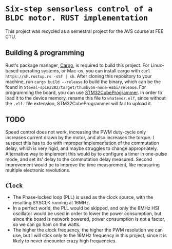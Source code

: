 # `Six-step sensorless control of a BLDC motor. RUST implementation`
This project was recycled as a semestral project for the AVS course at FEE CTU.

## Building & programming
Rust's package manager, [Cargo](https://doc.rust-lang.org/cargo/getting-started/installation.html), is required to build this project. For Linux-based operating systems, or Mac-os, you can install cargo with `curl https://sh.rustup.rs -sSf | sh`.
After cloning this repository to your machine, run `cargo build --release` to build the binary, which can be the found in `Steval-spin3202/target/thumbv6m-none-eabi/release`. For programming the board, you can use [STM32CubeProgrammer](https://www.st.com/en/development-tools/stm32cubeprog.html). In order to load it to the device memory, rename this file to `whatever.elf`, since without the `.elf.` file extension, STM32CubeProgrammer will fail to upload it.

## TODO
Speed control does not work, increasing the PWM duty-cycle only increases current drawn by the motor, and also increases the torque. I suspect this has to do with improper implementation of the commutation delay, which is very rigid, and maybe struggles to change appropriately.
Alternative way to implement this would by to configure a timer in one-pulse mode, and set its' delay to the commutation delay measured. Second improvement would be to improve the time measurement, like measuring multiple electronic revolutions.


## `Clock`
  - The Phase-locked loop (PLL) is used as the clock source, with the resulting SYSCLK running at 16MHz.
  - In a perfect world, the PLL would be skipped, and only the 8MHz HSI oscillator would be used in order to lower the power consumption, but since the board is network powered, power consumption is not a factor, so we can go ham on the watts.
  - The higher the clock frequency, the higher the PWM resolution we can use, but I will stick only to the 16MHz frequency in this project, since it is likely to never encounter crazy high frequencies.
    
